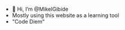 - 👋 Hi, I’m @MikelGibide
- Mostly using this website as a learning tool
- "Code Diem"

<!---
MikelGibide/MikelGibide is a ✨ special ✨ repository because its `README.md` (this file) appears on your GitHub profile.
You can click the Preview link to take a look at your changes.
--->
